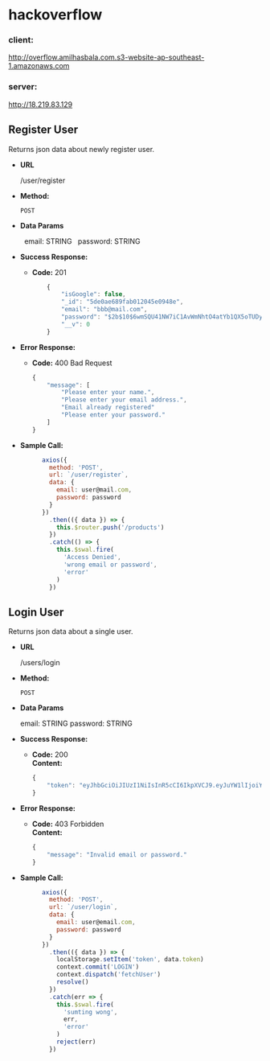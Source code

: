 # hackoverflow
### client:
http://overflow.amilhasbala.com.s3-website-ap-southeast-1.amazonaws.com
### server:
http://18.219.83.129

**Register User**
----
  Returns json data about newly register user.

* **URL**

  /user/register

* **Method:**

  `POST`

* **Data Params**

  &nbsp; email: STRING
  &nbsp; password: STRING

* **Success Response:**

  * **Code:** 201 <br />
    ```javascript
        {
            "isGoogle": false,
            "_id": "5de0ae689fab012045e0948e",
            "email": "bbb@mail.com",
            "password": "$2b$10$6wmSQU41NW7iC1AvWmNhtO4atYb1QX5oTUDy0QdvWNFBStTVWQIIq",
            "__v": 0
        }
    ```
* **Error Response:**

  * **Code:** 400 Bad Request <br />
    ```javascript
    {
        "message": [
            "Please enter your name.",
            "Please enter your email address.",
            "Email already registered"
            "Please enter your password."
        ]
    }
    ```

* **Sample Call:**

  ```javascript
        axios({
          method: 'POST',
          url: `/user/register`,
          data: {
            email: user@mail.com,
            password: password
          }
        })
          .then(({ data }) => {
            this.$router.push('/products')
          })
          .catch(() => {
            this.$swal.fire(
              'Access Denied',
              'wrong email or password',
              'error'
            )
          })
  ```

**Login User**
----
  Returns json data about a single user.

* **URL**

  /users/login

* **Method:**

  `POST`

* **Data Params**

  email: STRING
  password: STRING

* **Success Response:**

  * **Code:** 200 <br />
    **Content:** 
    ```javascript
    {
        "token": "eyJhbGciOiJIUzI1NiIsInR5cCI6IkpXVCJ9.eyJuYW1lIjoiYmJiIiwiZW1haWwiOiJiYmJAbWFpbC5jb20iLCJpZCI6IjVkZTBhZTY4OWZhYjAxMjA0NWUwOTQ4ZSIsImlhdCI6MTU3NTAwNzE3NiwiZXhwIjoxNTc1MDkzNTc2fQ.1YSl0xcpDT_HxPUPjgp5I7HPH4Liezt-xFwFPROuQ24"
    }
    ```
 
* **Error Response:**

  * **Code:** 403 Forbidden <br />
    **Content:** 
    ```javascript
    {
        "message": "Invalid email or password."
    }
    ```

* **Sample Call:**

  ```javascript
        axios({
          method: 'POST',
          url: `/user/login`,
          data: {
            email: user@email.com,
            password: password
          }
        })
          .then(({ data }) => {
            localStorage.setItem('token', data.token)
            context.commit('LOGIN')
            context.dispatch('fetchUser')
            resolve()
          })
          .catch(err => {
            this.$swal.fire(
              'sumting wong',
              err,
              'error'
            )
            reject(err)
          })
  ```
